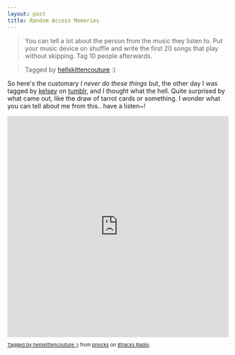 ```yaml
---
layout: post
title: Random Access Memories
---
```


> You can tell a lot about the person from the music they listen to. Put your music device on shuffle and write the first 20 songs that play without skipping. Tag 10 people afterwards.

> Tagged by [hellskittencouture](http://hellskittencouture.tumblr.com/) :)

So here's the customary *I never do these things* but, the other day I was tagged by [kelsey](http://hellskittencouture.tumblr.com/) on [tumblr](http://phocks.tumblr.com), and I thought what the hell. Quite surprised by what came out, like the draw of tarrot cards or something. I wonder what you can tell about me from this.. have a listen~!


<iframe src="http://8tracks.com/mixes/4781234/player_v3_universal" width="500" height="500" style="border: 0px none;"></iframe>
<p class="_8t_embed_p" style="font-size: 11px; line-height: 12px;"><a href="">Tagged by hellskittencouture :)</a> from <a href="">phocks</a> on <a href="http://8tracks.com">8tracks Radio</a>.</p>

